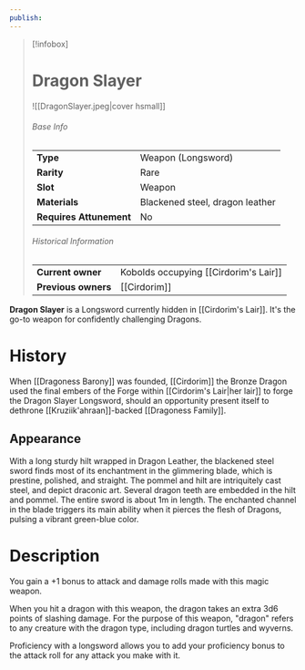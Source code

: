 ```yaml
---
publish:
---
```

> [!infobox]  
> # Dragon Slayer
> ![[DragonSlayer.jpeg|cover hsmall]]
> ###### Base Info
> | | |
> |---|---|
> | **Type** | Weapon (Longsword) |
> | **Rarity** | Rare |
> | **Slot** | Weapon |
> | **Materials** | Blackened steel, dragon leather |
> | **Requires Attunement** | No |
> ###### Historical Information
> | | |
> |---|---|
> | **Current owner** | Kobolds occupying [[Cirdorim's Lair]] |
> | **Previous owners** | [[Cirdorim]] |

**Dragon Slayer** is a Longsword currently hidden in [[Cirdorim's Lair]]. It's the go-to weapon for confidently challenging Dragons.
# History
When [[Dragoness Barony]] was founded, [[Cirdorim]] the Bronze Dragon used the final embers of the Forge within [[Cirdorim's Lair|her lair]] to forge the Dragon Slayer Longsword, should an opportunity present itself to dethrone [[Kruziik'ahraan]]-backed [[Dragoness Family]].
## Appearance
With a long sturdy hilt wrapped in Dragon Leather, the blackened steel sword finds most of its enchantment in the glimmering blade, which is prestine, polished, and straight. The pommel and hilt are intriquitely cast steel, and depict draconic art. Several dragon teeth are embedded in the hilt and pommel. The entire sword is about 1m in length. The enchanted channel in the blade triggers its main ability when it pierces the flesh of Dragons, pulsing a vibrant green-blue color.
# Description
You gain a +1 bonus to attack and damage rolls made with this magic weapon.

When you hit a dragon with this weapon, the dragon takes an extra 3d6 points of slashing damage. For the purpose of this weapon, "dragon" refers to any creature with the dragon type, including dragon turtles and wyverns.

Proficiency with a longsword allows you to add your proficiency bonus to the attack roll for any attack you make with it.